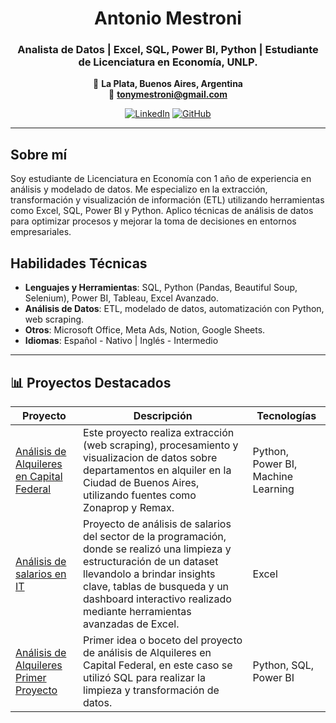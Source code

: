 <div align="center">


#  **Antonio Mestroni**

### Analista de Datos | Excel, SQL, Power BI, Python | Estudiante de Licenciatura en Economía, UNLP.

📍 **La Plata, Buenos Aires, Argentina**  
📧 **tonymestroni@gmail.com**  

[![LinkedIn](https://img.shields.io/badge/-Conectemos_en_LinkedIn-0A66C2?style=for-the-badge&logo=linkedin)](https://www.linkedin.com/in/antonio-mestroni-50208925a/)
[![GitHub](https://img.shields.io/badge/-Explora_mis_Proyectos-181717?style=for-the-badge&logo=github)](https://github.com/AntonioMestroni)

</div>

----------

## Sobre mí 
Soy estudiante de Licenciatura en Economía con 1 año de experiencia en análisis y modelado de datos. Me especializo en la extracción, transformación y visualización de información (ETL) utilizando herramientas como Excel, SQL, Power BI y Python. Aplico técnicas de análisis de datos para optimizar procesos y mejorar la toma de decisiones en entornos empresariales.


## Habilidades Técnicas 
- **Lenguajes y Herramientas**: SQL, Python (Pandas, Beautiful Soup, Selenium), Power BI, Tableau, Excel Avanzado.
- **Análisis de Datos**: ETL, modelado de datos, automatización con Python, web scraping.
- **Otros**: Microsoft Office, Meta Ads, Notion, Google Sheets.
- **Idiomas**: Español - Nativo | Inglés - Intermedio

---

## 📊 Proyectos Destacados

| Proyecto | Descripción | Tecnologías |
|----------|-------------|-------------|
| [Análisis de Alquileres en Capital Federal](https://github.com/Felimartinez1/Departamentos-Buenos-Aires) | Este proyecto realiza extracción (web scraping), procesamiento y visualizacion de datos sobre departamentos en alquiler en la Ciudad de Buenos Aires, utilizando fuentes como Zonaprop y Remax. | Python, Power BI, Machine Learning |
| [Análisis de salarios en IT](https://github.com/AntonioMestroni/ProyectoExcelSalarios) | Proyecto de análisis de salarios del sector de la programación, donde se realizó una limpieza y estructuración de un dataset llevandolo a brindar insights clave, tablas de busqueda y un dashboard interactivo realizado mediante herramientas avanzadas de Excel. | Excel |
| [Análisis de Alquileres Primer Proyecto]([https://github.com/AntonioMestroni/ProyectoDataAnalytics]) | Primer idea o boceto del proyecto de análisis de Alquileres en Capital Federal, en este caso se utilizó SQL para realizar la limpieza y transformación de datos. | Python, SQL, Power BI |

